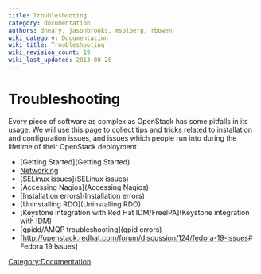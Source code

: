 ```yaml
---
title: Troubleshooting
category: documentation
authors: dneary, jasonbrooks, msolberg, rbowen
wiki_category: Documentation
wiki_title: Troubleshooting
wiki_revision_count: 19
wiki_last_updated: 2013-08-28
---
```


# Troubleshooting

Every piece of software as complex as OpenStack has some pitfalls in its usage. We will use this page to collect tips and tricks related to installation and configuration issues, and issues which people run into during the lifetime of their OpenStack deployment.

*   [Getting Started](Getting Started)
*   [Networking](Networking)
*   [SELinux issues](SELinux issues)
*   [Accessing Nagios](Accessing Nagios)
*   [Installation errors](Installation errors)
*   [Uninstalling RDO](Uninstalling RDO)
*   [Keystone integration with Red Hat IDM/FreeIPA](Keystone integration with IDM)
*   [qpidd/AMQP troubleshooting](qpid errors)
*   [<http://openstack.redhat.com/forum/discussion/124/fedora-19-issues># Fedora 19 Issues]

<Category:Documentation>
